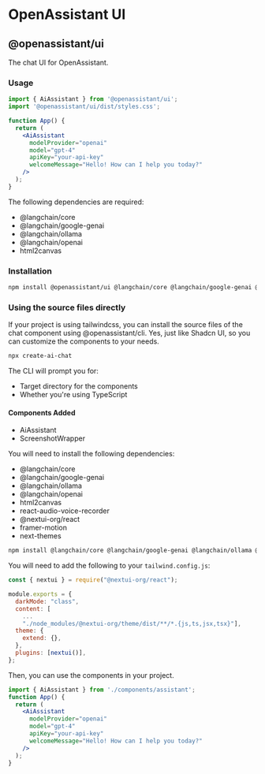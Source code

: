 # OpenAssistant UI

## @openassistant/ui

The chat UI for OpenAssistant.

### Usage

```jsx
import { AiAssistant } from '@openassistant/ui';
import '@openassistant/ui/dist/styles.css';

function App() {
  return (
    <AiAssistant
      modelProvider="openai"
      model="gpt-4"
      apiKey="your-api-key"
      welcomeMessage="Hello! How can I help you today?"
    />
  );
}
```

The following dependencies are required:

- @langchain/core
- @langchain/google-genai
- @langchain/ollama
- @langchain/openai
- html2canvas

### Installation

```bash
npm install @openassistant/ui @langchain/core @langchain/google-genai @langchain/ollama @langchain/openai html2canvas 
```

### Using the source files directly

If your project is using tailwindcss, you can install the source files of the chat component using @openassistant/cli.
Yes, just like Shadcn UI, so you can customize the components to your needs.

```bash
npx create-ai-chat
```

The CLI will prompt you for:

- Target directory for the components
- Whether you're using TypeScript

#### Components Added

- AiAssistant
- ScreenshotWrapper

You will need to install the following dependencies:

- @langchain/core
- @langchain/google-genai
- @langchain/ollama
- @langchain/openai
- html2canvas
- react-audio-voice-recorder
- @nextui-org/react
- framer-motion
- next-themes

```bash
npm install @langchain/core @langchain/google-genai @langchain/ollama @langchain/openai html2canvas @nextui-org/react framer-motion next-themes react-audio-voice-recorder
```

You will need to add the following to your `tailwind.config.js`:

```js
const { nextui } = require("@nextui-org/react");

module.exports = {
  darkMode: "class",
  content: [
    ...
    "./node_modules/@nextui-org/theme/dist/**/*.{js,ts,jsx,tsx}"],
  theme: {
    extend: {},
  },
  plugins: [nextui()],
};
```

Then, you can use the components in your project.

```jsx
import { AiAssistant } from './components/assistant';
function App() {
  return (
    <AiAssistant
      modelProvider="openai"
      model="gpt-4"
      apiKey="your-api-key"
      welcomeMessage="Hello! How can I help you today?"
    />
  );
}
```
